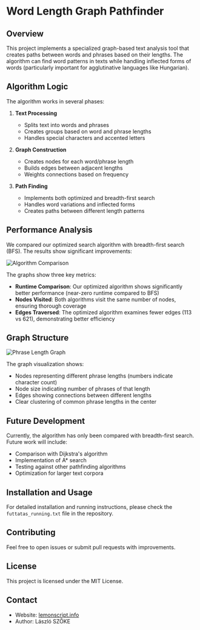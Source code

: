 # Word Length Graph Pathfinder

## Overview
This project implements a specialized graph-based text analysis tool that creates paths between words and phrases based on their lengths. The algorithm can find word patterns in texts while handling inflected forms of words (particularly important for agglutinative languages like Hungarian).

## Algorithm Logic

The algorithm works in several phases:

1. **Text Processing**
   - Splits text into words and phrases
   - Creates groups based on word and phrase lengths
   - Handles special characters and accented letters

2. **Graph Construction**
   - Creates nodes for each word/phrase length
   - Builds edges between adjacent lengths
   - Weights connections based on frequency

3. **Path Finding**
   - Implements both optimized and breadth-first search
   - Handles word variations and inflected forms
   - Creates paths between different length patterns

## Performance Analysis

We compared our optimized search algorithm with breadth-first search (BFS). The results show significant improvements:

![Algorithm Comparison](comparison_graphs.png)

The graphs show three key metrics:
- **Runtime Comparison**: Our optimized algorithm shows significantly better performance (near-zero runtime compared to BFS)
- **Nodes Visited**: Both algorithms visit the same number of nodes, ensuring thorough coverage
- **Edges Traversed**: The optimized algorithm examines fewer edges (113 vs 621), demonstrating better efficiency

## Graph Structure

![Phrase Length Graph](phrase_graph.png)

The graph visualization shows:
- Nodes representing different phrase lengths (numbers indicate character count)
- Node size indicating number of phrases of that length
- Edges showing connections between different lengths
- Clear clustering of common phrase lengths in the center

## Future Development

Currently, the algorithm has only been compared with breadth-first search. Future work will include:
- Comparison with Dijkstra's algorithm
- Implementation of A* search
- Testing against other pathfinding algorithms
- Optimization for larger text corpora

## Installation and Usage

For detailed installation and running instructions, please check the `futtatas_running.txt` file in the repository.

## Contributing

Feel free to open issues or submit pull requests with improvements.

## License

This project is licensed under the MIT License.

## Contact

- Website: [lemonscript.info](https://lemonscript.info)
- Author: László SZŐKE
